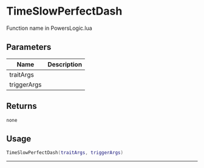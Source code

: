 # TimeSlowPerfectDash

Function name in PowersLogic.lua

## Parameters

| Name        | Description |
| ----------- | ----------- |
| traitArgs   |             |
| triggerArgs |             |

## Returns

`none`

## Usage

```lua
TimeSlowPerfectDash(traitArgs, triggerArgs)
```

---

